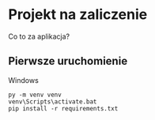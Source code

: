 # Projekt na zaliczenie

Co to za aplikacja?

## Pierwsze uruchomienie

Windows
```
py -m venv venv
venv\Scripts\activate.bat
pip install -r requirements.txt
```